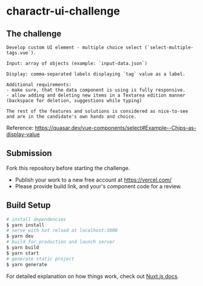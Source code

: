 # charactr-ui-challenge

## The challenge

```
Develop custom UI element - multiple choice select (`select-multiple-tags.vue`).

Input: array of objects (example: `input-data.json`)

Display: comma-separated labels displaying `tag` value as a label.

Additional requirements:
- make sure, that the data component is using is fully responsive.
- allow adding and deleting new items in a Textarea edition manner (backspace for deletion, suggestions while typing)

The rest of the features and solutions is considered as nice-to-see and are in the candidate's own hands and choice.
```

Reference: https://quasar.dev/vue-components/select#Example--Chips-as-display-value

## Submission

Fork this repository before starting the challenge.

- Publish your work to a new free account at https://vercel.com/ 
- Please provide build link, and your's component code for a review.

## Build Setup

```bash
# install dependencies
$ yarn install
# serve with hot reload at localhost:3000
$ yarn dev
# build for production and launch server
$ yarn build
$ yarn start
# generate static project
$ yarn generate
```

For detailed explanation on how things work, check out [Nuxt.js docs](https://nuxtjs.org).
